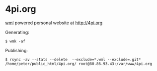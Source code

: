 # 4pi.org

[wml](https://www.shlomifish.org/open-source/projects/website-meta-language/) powered personal website at http://4pi.org

Generating:

```shell
$ wmk -af
```

Publishing:

```shell
$ rsync -av --stats --delete  --exclude=*.wml --exclude=.git* /home/peter/public_html/4pi.org/ root@80.86.93.43:/var/www/4pi.org
```


